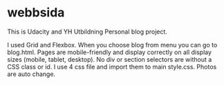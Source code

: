 # webbsida

This is Udacity and YH Utbildning Personal blog project.

I used Grid and Flexbox.
When you choose blog from menu you can go to blog.html.
Pages are mobile-friendly and display correctly on all display sizes (mobile, tablet, desktop).
No div or section selectors are without a CSS class or id.
I use 4 css file and import them to main style.css.
Photos are auto change.
